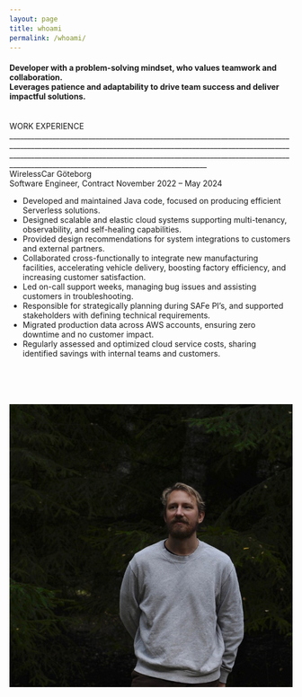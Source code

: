 ```yaml
---
layout: page
title: whoami
permalink: /whoami/
---
```

<h4>Developer with a problem-solving mindset, who values teamwork and collaboration.<br>Leverages
patience and adaptability to drive team success and deliver impactful solutions.</h4>
<br/>WORK EXPERIENCE
_________________________________________________________________________________________________________________________________________________________________________________________________________________________________________________________________________________________________
<br/>WirelessCar Göteborg
<br/>Software Engineer, Contract November 2022 – May 2024

* Developed and maintained Java code, focused on producing efficient Serverless solutions.
* Designed scalable and elastic cloud systems supporting multi-tenancy, observability, and
  self-healing capabilities.
* Provided design recommendations for system integrations to customers and external partners.
* Collaborated cross-functionally to integrate new manufacturing facilities, accelerating vehicle
  delivery, boosting factory efficiency, and increasing customer satisfaction.
* Led on-call support weeks, managing bug issues and assisting customers in troubleshooting.
* Responsible for strategically planning during SAFe PI’s, and supported stakeholders with defining
  technical requirements.
* Migrated production data across AWS accounts, ensuring zero downtime and no customer impact.
* Regularly assessed and optimized cloud service costs, sharing identified savings with internal
  teams and customers.
<br/>
<br/>
<br/>
<br/>
<div style="text-align: center"><img class="profile-picture" title="jamandus" alt="jamandus" src="/assets/whoami/jamandus-in-forest.jpeg"></div>
